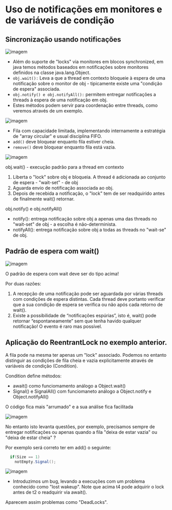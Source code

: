 # Uso de notificações em monitores e de variáveis de condição

## Sincronização usando notificações

![imagem](https://user-images.githubusercontent.com/62023102/149845431-3a13f4d8-d5cd-4944-8fe5-b17d6da82d27.png)

- Além do suporte de  "locks" via monitores  em blocos synchronized, em java temos métodos baseados em notificações sobre monitores definidos na classe java.lang.Object.
- `obj.wait():` Leva a que a thread em contexto bloqueie à espera de uma notificação sobre o monitor de obj - tipicamente existe uma "condição de espera" associada.
- `obj.notify() e obj.notifyAll():` permitem entregar notificações a threads à espera de uma notificação em obj.
- Estes métodos podem servir para coordenação entre threads, como veremos através de um exemplo.

![imagem](https://user-images.githubusercontent.com/62023102/149845814-c1b25c17-6825-48d4-abe7-72750a7bb427.png)

- Fila com capacidade limitada, implementando internamente a estratégia de "array circular" e usual disciplina FIFO.
- `add()` deve bloquear enquanto fila estiver cheia.
- `remove()` deve bloquear enquanto fila está vazia.

![imagem](https://user-images.githubusercontent.com/62023102/149845974-f54a806f-df26-4622-9597-20e53092fa57.png)

obj.wait() - execução padrão para a thread em contexto
  1. Liberta o "lock" sobre obj e bloqueia. A thread é adicionada ao conjunto de espera - "wait-set" - de obj
  2. Aguarda envio de notificação associada ao obj.
  3. Depois de recebida a notificação, o "lock" tem de ser readquirido antes de finalmente wait() retornar.

obj.notify() e obj.notifyAll()
  - notify(): entrega notificação sobre obj a apenas uma das threads no "wait-set" de obj - a escolha é não-determinista.
  - notifyAll(): entrega notificação sobre obj a todas as threads no "wait-se" de obj.

## Padrão de espera com wait()
![imagem](https://user-images.githubusercontent.com/62023102/149846386-84f55b1b-0173-48ab-9993-7cd6665c4697.png)

O padrão de espera com wait deve ser do tipo acima!

Por duas razões:
  1. A recepção de uma notificação pode ser aguardada por várias threads com condições de espera distintas. 
  Cada thread deve portanto verificar que a sua condição de espera se verifica ou não após cada
retorno de wait().
  2. Existe a possibilidade de “notificações espúrias”, isto é, wait() pode retornar “espontaneamente” sem que tenha havido qualquer notificação! 
  O evento é raro mas possível. 

## Aplicação do ReentrantLock no exemplo anterior.

A fila pode na mesma ter apenas um "lock" associado. Podemos no entanto distinguir as condições de fila cheia e vazia explicitamente através de variáveis de condição (Condition).

Condition define métodos:
  - await() como funciomamento análogo a Object.wait()
  - Signal() e SignalAll() com funciomaneto análogo a Object.notify e Object.notifyAll()

O código fica mais "arrumado" e a sua análise fica facilitada

![imagem](https://user-images.githubusercontent.com/62023102/149847136-ee980b23-d92b-4015-9676-8abe37398427.png)

No entanto isto levanta questões, por exemplo, precisamos sempre de entregar notificações ou apenas quando a fila "deixa de estar vazia" ou "deixa de estar cheia" ? 

Por exemplo será correto ter em add() o seguinte: 
  ```java
    if(Size == 1)
      notEmpty.Signal();
   ```
 ![imagem](https://user-images.githubusercontent.com/62023102/149847346-b428f453-7981-4812-87ab-0057245025b4.png)

- Introduzimos um bug, levando a execuções com um problema conhecido como "lost wakeup". Note que acima t4 pode adquirir o lock antes de t2 o readquirir via await().

Aparecem assim problemas como "DeadLocks".

